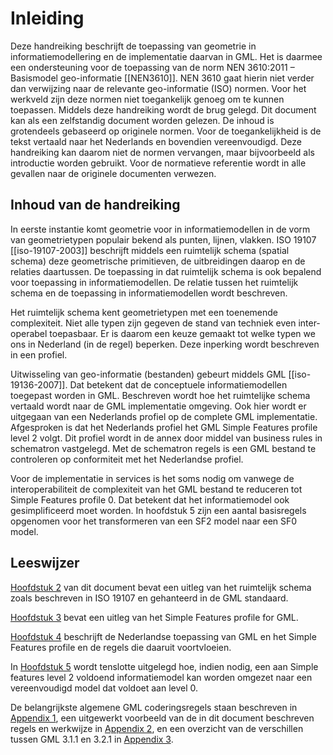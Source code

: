 
# Inleiding
Deze handreiking beschrijft de toepassing van geometrie in informatiemodellering en de
implementatie daarvan in GML. Het is daarmee een ondersteuning voor de toepassing van de
norm NEN 3610:2011 – Basismodel geo-informatie [[NEN3610]]. NEN 3610 gaat hierin niet verder dan
verwijzing naar de relevante geo-informatie (ISO) normen. Voor het werkveld zijn deze normen
niet toegankelijk genoeg om te kunnen toepassen. Middels deze handreiking wordt de brug
gelegd. Dit document kan als een zelfstandig document worden gelezen. De inhoud is
grotendeels gebaseerd op originele normen. Voor de toegankelijkheid is de tekst vertaald naar
het Nederlands en bovendien vereenvoudigd. Deze handreiking kan daarom niet de normen
vervangen, maar bijvoorbeeld als introductie worden gebruikt. Voor de normatieve referentie
wordt in alle gevallen naar de originele documenten verwezen. 

## Inhoud van de handreiking
In eerste instantie komt geometrie voor in informatiemodellen in de vorm van geometrietypen populair
bekend als punten, lijnen, vlakken. ISO 19107 [[iso-19107-2003]] beschrijft middels een ruimtelijk schema (spatial schema)
deze geometrische primitieven, de uitbreidingen daarop en de relaties daartussen. De toepassing in dat
ruimtelijk schema is ook bepalend voor toepassing in informatiemodellen. De relatie tussen het ruimtelijk
schema en de toepassing in informatiemodellen wordt beschreven.

Het ruimtelijk schema kent geometrietypen met een toenemende complexiteit. Niet alle typen zijn
gegeven de stand van techniek even inter-operabel toepasbaar. Er is daarom een keuze gemaakt tot
welke typen we ons in Nederland (in de regel) beperken. Deze inperking wordt beschreven in een profiel.

Uitwisseling van geo-informatie (bestanden) gebeurt middels GML [[iso-19136-2007]]. Dat betekent dat de conceptuele
informatiemodellen toegepast worden in GML. Beschreven wordt hoe het ruimtelijke schema vertaald
wordt naar de GML implementatie omgeving. Ook hier wordt er uitgegaan van een Nederlands profiel op
de complete GML implementatie. Afgesproken is dat het Nederlands profiel het GML Simple Features
profile level 2 volgt. Dit profiel wordt in de annex door middel van business rules in schematron
vastgelegd. Met de schematron regels is een GML bestand te controleren op conformiteit met het
Nederlandse profiel.

Voor de implementatie in services is het soms nodig om vanwege de interoperabiliteit de complexiteit van
het GML bestand te reduceren tot Simple Features profile 0. Dat betekent dat het informatiemodel ook
gesimplificeerd moet worden. In hoofdstuk 5 zijn een aantal basisregels opgenomen voor het
transformeren van een SF2 model naar een SF0 model.

## Leeswijzer
[Hoofdstuk 2](#model) van dit document bevat een uitleg van het ruimtelijk schema zoals beschreven in ISO 19107
en gehanteerd in de GML standaard.

[Hoofdstuk 3](#gml) bevat een uitleg van het Simple Features profile for GML.

[Hoofdstuk 4](#gmlsf2) beschrijft de Nederlandse toepassing van GML en het Simple Features profile en de regels die
daaruit voortvloeien.

In [Hoofdstuk 5](#sf2tosf0) wordt tenslotte uitgelegd hoe, indien nodig, een aan Simple features level 2 voldoend
informatiemodel kan worden omgezet naar een vereenvoudigd model dat voldoet aan level 0.

De belangrijkste algemene GML coderingsregels staan beschreven in [Appendix 1](#coderingsregels), een uitgewerkt
voorbeeld van de in dit document beschreven regels en werkwijze in [Appendix 2](#voorbeeld), en een overzicht van de
verschillen tussen GML 3.1.1 en 3.2.1 in [Appendix 3](#gmlversieverschillen).